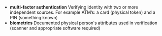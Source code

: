 * **multi-factor authentication**
    Verifying identity with two or more independent sources. For example ATM’s: a card (physical token) and a PIN (something known)
* **biometrics**
    Documented physical person's attributes used in verification (scanner and appropriate software required)
